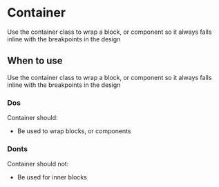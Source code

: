 # Container

Use the container class to wrap a block, or component so it always falls inline with the breakpoints in the design

## When to use

Use the container class to wrap a block, or component so it always falls inline with the breakpoints in the design

### Dos

Container should:

- Be used to wrap blocks, or components

### Donts

Container should not:

- Be used for inner blocks

